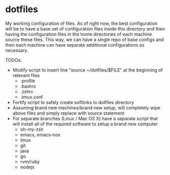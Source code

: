dotfiles
========

My working configuration of files. As of right now, the best configuration will be to have a base set of configuration files inside this directory and then having the configuration files in the home directories of each machine source these files. This way, we can have a single repo of base configs and then each machine can have separate additional configurations as necessary.

TODOs:
- Modify script to insert line "source ~/dotfiles/$FILE" at the beginning of relevant files
  * .profile
  * .bashrc
  * .zshrc
  * .tmux.conf
- Fortify script to safely create softlinks to dotfiles directory
- Assuming brand new machines/brand new setup, will completely wipe above files and simply replace with source statement
- For separate branches (Linux / Mac OS X) have a separate script that will install all of the required software to setup a brand new computer
  * oh-my-zsh
  * emacs, emacs-nox
  * tmux
  * git
  * java
  * go
  * rvm/ruby
  * nodejs
